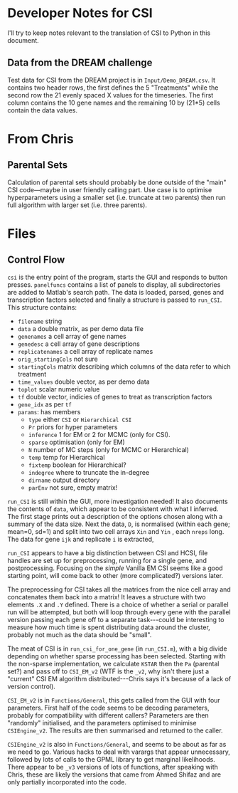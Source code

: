 # Developer Notes for CSI #

I'll try to keep notes relevant to the translation of CSI to Python in
this document.

## Data from the DREAM challenge ##

Test data for CSI from the DREAM project is in `Input/Demo_DREAM.csv`.
It contains two header rows, the first defines the 5 "Treatments"
while the second row the 21 evenly spaced X values for the timeseries.
The first column contains the 10 gene names and the remaining 10 by
(21*5) cells contain the data values.

# From Chris #

## Parental Sets ##

Calculation of parental sets should probably be done outside of the
"main" CSI code—maybe in user friendly calling part.  Use case is to
optimise hyperparameters using a smaller set (i.e. truncate at two
parents) then run full algorithm with larger set (i.e. three parents).

# Files #

## Control Flow ##

`csi` is the entry point of the program, starts the GUI and responds
to button presses.  `panelfuncs` contains a list of panels to display,
all subdirectories are added to Matlab's search path.  The data is
loaded, parsed, genes and transcription factors selected and finally a
structure is passed to `run_CSI`.  This structure contains:

 * `filename` string
 * `data` a double matrix, as per demo data file
 * `genenames` a cell array of gene names
 * `genedesc` a cell array of gene descriptions
 * `replicatenames` a cell array of replicate names
 * `orig_startingCols` not sure
 * `startingCols` matrix describing which columns of the data refer to
   which treatment
 * `time_values` double vector, as per demo data
 * `toplot` scalar numeric value
 * `tf` double vector, indicies of genes to treat as transcription factors
 * `gene_idx` as per `tf`
 * `params`: has members
   *  `type` either `CSI` or `Hierarchical CSI`
   * `Pr` priors for hyper parameters
   * `inference` 1 for EM or 2 for MCMC (only for CSI).
   * `sparse` optimisation (only for EM)
   * `N` number of MC steps (only for MCMC or Hierarchical)
   * `temp` temp for Hierarchical
   * `fixtemp` boolean for Hierarchical?
   * `indegree` where to truncate the in-degree
   * `dirname` output directory
   * `parEnv` not sure, empty matrix!

`run_CSI` is still within the GUI, more investigation needed!  It also
documents the contents of `data`, which appear to be consistent with
what I inferred.  The first stage prints out a description of the
options chosen along with a summary of the data size.  Next the data,
`D`, is normalised (within each gene; mean=0, sd=1) and split into two
cell arrays `Xin` and `Yin` , each `nreps` long.  The data for gene
`ijk` and replicate `i` is extracted, 

`run_CSI` appears to have a big distinction between CSI and HCSI, file
handles are set up for preprocessing, running for a single gene, and
postprocessing.  Focusing on the _simple_ Vanilla EM CSI seems like a
good starting point, will come back to other (more complicated?)
versions later.

The preprocessing for CSI takes all the matrices from the nice cell
array and concatenates them back into a matrix!  It leaves a structure
with two elements `.X` and `.Y` defined.  There is a choice of whether
a serial or parallel run will be attempted, but both will loop through
every gene with the parallel version passing each gene off to a
separate task---could be interesting to measure how much time is spent
distributing data around the cluster, probably not much as the data
should be "small".

The meat of CSI is in `run_csi_for_one_gene` (in `run_CSI.m`), with a
big divide depending on whether sparse processing has been selected.
Starting with the non-sparse implementation, we calculate `KSTAR` then
the `Pa` (parental set?) and pass off to `CSI_EM_v2` (WTF is the
`_v2`, why isn't there just a "current" CSI EM algorithm
distributed---Chris says it's because of a lack of version control).

`CSI_EM_v2` is in `Functions/General`, this gets called from the GUI
with four parameters.  First half of the code seems to be decoding
parameters, probably for compatibility with different callers?
Parameters are then "randomly" initialised, and the parameters
optimised to minimise `CSIEngine_v2`.  The results are then summarised
and returned to the caller.

`CSIEngine_v2` is also in `Functions/General`, and seems to be about
as far as we need to go.  Various hacks to deal with varargs that
appear unnecessary, followed by lots of calls to the GPML library to
get marginal likelihoods.  There appear to be `_v3` versions of lots
of functions, after speaking with Chris, these are likely the versions
that came from Ahmed Shifaz and are only partially incorporated into
the code.
